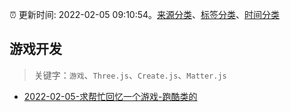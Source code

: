 :alarm_clock: 更新时间: 2022-02-05 09:10:54。[来源分类](../README.md)、[标签分类](../TAGS.md)、[时间分类](../TIMELINE.md)

## 游戏开发


> 关键字：`游戏`、`Three.js`、`Create.js`、`Matter.js`



- [2022-02-05-求帮忙回忆一个游戏-跑酷类的](https://www.v2ex.com/t/831943) 